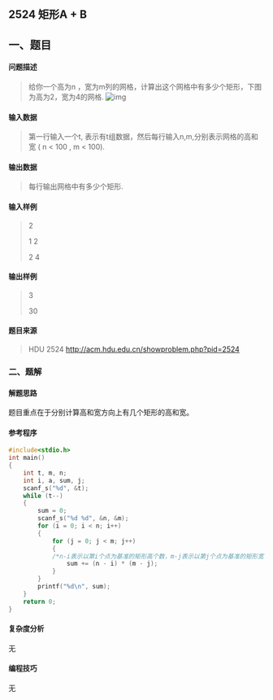 ## 2524  矩形A + B

## 一、题目

#### 问题描述

> 给你一个高为n ，宽为m列的网格，计算出这个网格中有多少个矩形，下图为高为2，宽为4的网格.
> ![img](http://acm.hdu.edu.cn/data/images/c153-1005.JPG)

#### 输入数据

> 第一行输入一个t, 表示有t组数据，然后每行输入n,m,分别表示网格的高和宽 ( n < 100 , m < 100).

#### 输出数据

> 每行输出网格中有多少个矩形.

#### 输入样例

> 2
>
> 1 2
>
> 2 4

#### 输出样例

> 3 
>
> 30

#### 题目来源

> HDU 2524 http://acm.hdu.edu.cn/showproblem.php?pid=2524

### 二、题解

#### 解题思路

题目重点在于分别计算高和宽方向上有几个矩形的高和宽。

#### 参考程序

```c++
#include<stdio.h>
int main()
{
    int t, m, n;
    int i, a, sum, j;
    scanf_s("%d", &t);
    while (t--)
    {
        sum = 0;
        scanf_s("%d %d", &n, &m);
        for (i = 0; i < n; i++)
        {
            for (j = 0; j < m; j++)
            {
            /*n-i表示以第i个点为基准的矩形高个数，m-j表示以第j个点为基准的矩形宽个数。*/
                sum += (n - i) * (m - j);      
            }
        }
        printf("%d\n", sum);
    }
    return 0;
}
```

#### 复杂度分析

无

#### 编程技巧

无